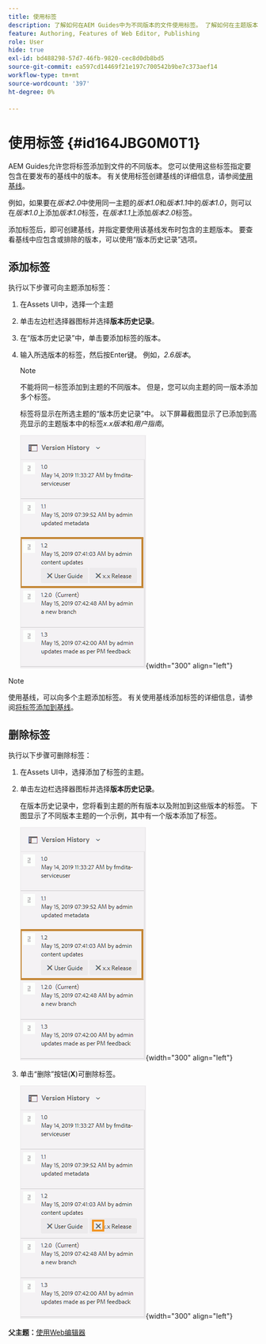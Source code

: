 ```yaml
---
title: 使用标签
description: 了解如何在AEM Guides中为不同版本的文件使用标签。 了解如何在主题版本中添加或删除标签。
feature: Authoring, Features of Web Editor, Publishing
role: User
hide: true
exl-id: bd488298-57d7-46fb-9820-cec8d0db8bd5
source-git-commit: ea597cd14469f21e197c700542b9be7c373aef14
workflow-type: tm+mt
source-wordcount: '397'
ht-degree: 0%

---
```


# 使用标签 {#id164JBG0M0T1}

AEM Guides允许您将标签添加到文件的不同版本。 您可以使用这些标签指定要包含在要发布的基线中的版本。 有关使用标签创建基线的详细信息，请参阅[使用基线](generate-output-use-baseline-for-publishing.md#)。

例如，如果要在&#x200B;*版本2.0*&#x200B;中使用同一主题的&#x200B;*版本1.0*&#x200B;和&#x200B;*版本1.1*&#x200B;中的&#x200B;*版本1.0*，则可以在&#x200B;*版本1.0*&#x200B;上添加&#x200B;*版本1.0*&#x200B;标签，在&#x200B;*版本1.1*&#x200B;上添加&#x200B;*版本2.0*&#x200B;标签。

添加标签后，即可创建基线，并指定要使用该基线发布时包含的主题版本。 要查看基线中应包含或排除的版本，可以使用“版本历史记录”选项。

## 添加标签

执行以下步骤可向主题添加标签：

1. 在Assets UI中，选择一个主题
1. 单击左边栏选择器图标并选择&#x200B;**版本历史记录**。
1. 在“版本历史记录”中，单击要添加标签的版本。

1. 输入所选版本的标签，然后按Enter键。 例如，*2.6版本*。

   >[!NOTE]
   >
   > 不能将同一标签添加到主题的不同版本。 但是，您可以向主题的同一版本添加多个标签。

   标签将显示在所选主题的“版本历史记录”中。 以下屏幕截图显示了已添加到高亮显示的主题版本中的标签&#x200B;*x.x版本*&#x200B;和&#x200B;*用户指南*。

   ![](images/labels.png){width="300" align="left"}

>[!NOTE]
>
> 使用基线，可以向多个主题添加标签。 有关使用基线添加标签的详细信息，请参阅[将标签添加到基线](generate-output-use-baseline-for-publishing.md#id184KD0T305Z)。

## 删除标签

执行以下步骤可删除标签：

1. 在Assets UI中，选择添加了标签的主题。
1. 单击左边栏选择器图标并选择&#x200B;**版本历史记录**。

   在版本历史记录中，您将看到主题的所有版本以及附加到这些版本的标签。 下图显示了不同版本主题的一个示例，其中有一个版本添加了标签。

   ![](images/labels.png){width="300" align="left"}

1. 单击“删除”按钮\(**X**\)可删除标签。

   ![](images/delete-labels.png){width="300" align="left"}


**父主题：**&#x200B;[&#x200B;使用Web编辑器](web-editor.md)
